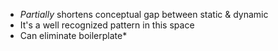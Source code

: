 * *Partially* shortens conceptual gap between static & dynamic
* It's a well recognized pattern in this space
* Can eliminate boilerplate*